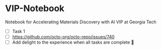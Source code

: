 # VIP-Notebook
Notebook for Accelerating Materials Discovery with AI VIP at Georgia Tech 
- [ ] Task 1
- [ ] https://github.com/octo-org/octo-repo/issues/740
- [ ] Add delight to the experience when all tasks are complete :tada:
